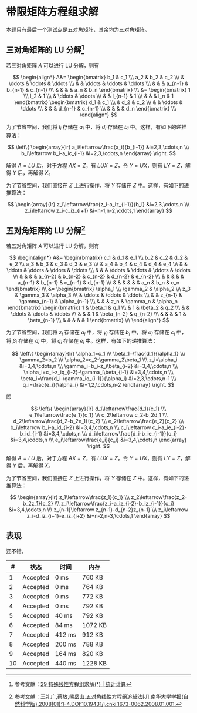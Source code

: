 # 带限矩阵方程组求解

本题只有最后一个测试点是五对角矩阵，其余均为三对角矩阵。

## 三对角矩阵的 LU 分解[^1]

若三对角矩阵 $A$ 可以进行 LU 分解，则有

$$
\begin{align*}
A&=
\begin{bmatrix}
b_1 & c_1 \\\
a_2 & b_2 & c_2 \\\
& \ddots & \ddots & \ddots \\\
& & \ddots & \ddots & \ddots \\\
& & & a_{n-1} & b_{n-1} & c_{n-1} \\\
& & & & a_n & b_n
\end{bmatrix} \\\
&=
\begin{bmatrix}
1 \\\
l_2 & 1 \\\
& \ddots & \ddots \\\
& & l_{n-1} & 1 \\\
& & & l_n & 1
\end{bmatrix}
\begin{bmatrix}
d_1 & c_1 \\\
& d_2 & c_2 \\\
& & \ddots & \ddots \\\
& & & d_{n-1} & c_{n-1} \\\
& & & & d_n
\end{bmatrix} \\\
\end{align*}
$$

为了节省空间，我们将 $l_i$ 存储在 $a_i$ 中，将 $d_i$ 存储在 $b_i$ 中。这样，有如下的递推算法：

$$
\left\{
\begin{array}{lr}
a_i\leftarrow\frac{a_i}{b_{i-1}} &i=2,3,\cdots,n \\\
b_i\leftarrow b_i-a_ic_{i-1} &i=2,3,\cdots,n
\end{array}
\right.
$$

解得 $A=LU$ 后，对于方程 $AX=Z$，有 $LUX=Z$，令 $Y=UX$，则有 $LY=Z$，解得 $Y$ 后，再解得 $X$。

为了节省空间，我们直接在 $Z$ 上进行操作，将 $Y$ 存储在 $Z$ 中。这样，有如下的递推算法：

$$
\begin{array}{lr}
z_i\leftarrow\frac{z_i-a_iz_{i-1}}{b_i} &i=2,3,\cdots,n \\\
z_i\leftarrow z_i-c_iz_{i+1} &i=n-1,n-2,\cdots,1
\end{array}
$$

## 五对角矩阵的 LU 分解[^2]

若五对角矩阵 $A$ 可以进行 LU 分解，则有

$$
\begin{align*}
A&=
\begin{bmatrix}
c_1 & d_1 & e_1 \\\
b_2 & c_2 & d_2 & e_2 \\\
a_3 & b_3 & c_3 & d_3 & e_3 \\\
& a_4 & b_4 & c_4 & d_4 & e_4 \\\
& & \ddots & \ddots & \ddots & \ddots \\\
& & & \ddots & \ddots & \ddots & \ddots \\\
& & & & a_{n-2} & b_{n-2} & c_{n-2} & d_{n-2} & e_{n-2} \\\
& & & & & a_{n-1} & b_{n-1} & c_{n-1} & d_{n-1} \\\
& & & & & & a_n & b_n & c_n
\end{bmatrix} \\\
&=
\begin{bmatrix}
\alpha_1 \\\
\gamma_2 & \alpha_2 \\\
z_3 & \gamma_3 & \alpha_3 \\\
& \ddots & \ddots & \ddots \\\
& & z_{n-1} & \gamma_{n-1} & \alpha_{n-1} \\\
& & & z_n & \gamma_n & \alpha_n
\end{bmatrix}
\begin{bmatrix}
1 & \beta_1 & q_1 \\\
& 1 & \beta_2 & q_2 \\\
& & \ddots & \ddots & \ddots \\\
& & & 1 & \beta_{n-2} & q_{n-2} \\\
& & & & 1 & \beta_{n-1} \\\
& & & & & 1
\end{bmatrix} \\\
\end{align*}
$$

为了节省空间，我们将 $z_i$ 存储在 $a_i$ 中，将 $\gamma_i$ 存储在 $b_i$ 中，将 $\alpha_i$ 存储在 $c_i$ 中，将 $\beta_i$ 存储在 $d_i$ 中，将 $q_i$ 存储在 $e_i$ 中。这样，有如下的递推算法：

$$
\left\{
\begin{array}{lr}
\alpha_1=c_1 \\\
\beta_1=\frac{d_1}{\alpha_1} \\\
\gamma_2=b_2 \\\
\alpha_2=c_2-\gamma_2\beta_1 \\\
z_i=\alpha_i &i=3,4,\cdots,n \\\
\gamma_i=b_i-z_i\beta_{i-2} &i=3,4,\cdots,n \\\
\alpha_i=c_i-z_iq_{i-2}-\gamma_i\beta_{i-1} &i=3,4,\cdots,n \\\
\beta_i=\frac{d_i-\gamma_iq_{i-1}}{\alpha_i} &i=2,3,\cdots,n-1 \\\
q_i=\frac{e_i}{\alpha_i} &i=1,2,\cdots,n-2
\end{array}
\right.
$$

即

$$
\left\{
\begin{array}{lr}
d_1\leftarrow\frac{d_1}{c_1} \\\
e_1\leftarrow\frac{e_1}{c_1} \\\
c_2\leftarrow c_2-b_2d_1 \\\
d_2\leftarrow\frac{d_2-b_2e_1}{c_2} \\\
e_2\leftarrow\frac{e_2}{c_2} \\\
b_i\leftarrow b_i-a_id_{i-2} &i=3,4,\cdots,n \\\
c_i\leftarrow c_i-a_ie_{i-2}-b_id_{i-1} &i=3,4,\cdots,n \\\
d_i\leftarrow\frac{d_i-b_ie_{i-1}}{c_i} &i=3,4,\cdots,n \\\
e_i\leftarrow\frac{e_i}{c_i} &i=3,4,\cdots,n
\end{array}
\right.
$$

解得 $A=LU$ 后，对于方程 $AX=Z$，有 $LUX=Z$，令 $Y=UX$，则有 $LY=Z$，解得 $Y$ 后，再解得 $X$。

为了节省空间，我们直接在 $Z$ 上进行操作，将 $Y$ 存储在 $Z$ 中。这样，有如下的递推算法：

$$
\begin{array}{lr}
z_1\leftarrow\frac{z_1}{c_1} \\\
z_2\leftarrow\frac{z_2-b_2z_1}{c_2} \\\
z_i\leftarrow\frac{z_i-a_iz_{i-2}-b_iz_{i-1}}{c_i} &i=3,4,\cdots,n \\\
z_{n-1}\leftarrow z_{n-1}-d_{n-2}z_{n-1} \\\
z_i\leftarrow z_i-d_iz_{i+1}-e_iz_{i+2} &i=n-2,n-3,\cdots,1
\end{array}
$$

## 表现

还不错。

| #   | 状态     | 时间   | 内存    |
| --- | -------- | ------ | ------- |
| 1   | Accepted | 0 ms   | 760 KB  |
| 2   | Accepted | 0 ms   | 764 KB  |
| 3   | Accepted | 0 ms   | 772 KB  |
| 4   | Accepted | 0 ms   | 792 KB  |
| 5   | Accepted | 40 ms  | 792 KB  |
| 6   | Accepted | 84 ms  | 1072 KB |
| 7   | Accepted | 412 ms | 912 KB  |
| 8   | Accepted | 200 ms | 788 KB  |
| 9   | Accepted | 164 ms | 820 KB  |
| 10  | Accepted | 440 ms | 1228 KB |

[^1]: 参考文献：[29 特殊线性方程组求解(*) | 统计计算](https://www.math.pku.edu.cn/teachers/lidf/docs/statcomp/html/_statcompbook/matrix-solspe.html)
[^2]: 参考文献：[王礼广,蔡放,熊岳山.五对角线性方程组追赶法[J].南华大学学报(自然科学版),2008(01):1-4.DOI:10.19431/j.cnki.1673-0062.2008.01.001.](http://nhqks.cnjournals.com/zr/ch/reader/create_pdf.aspx?file_no=20080101&flag=1&journal_id=nhdxxbzr&year_id=2008)
